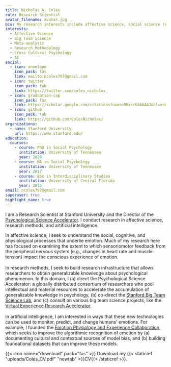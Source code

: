 ```yaml
---
title: Nicholas A. Coles
role: Research Scientist
avatar_filename: avatar.jpg
bio: My research interests include affective science, social science research methodology, and AI.
interests:
  - Affective Science
  - Big Team Science
  - Meta-analysis
  - Research Methodology
  - Cross Cultural Psychology
  - AI
social:
  - icon: envelope
    icon_pack: fas
    link: mailto:ncoles797@gmail.com
  - icon: twitter
    icon_pack: fab
    link: https://twitter.com/coles_nicholas_
  - icon: graduation-cap
    icon_pack: fas
    link: https://scholar.google.com/citations?user=9BxcrU8AAAAJ&hl=en&oi=ao
  - icon: github
    icon_pack: fab
    link: https://github.com/ColesNicholas/
organizations:
  - name: Stanford University
    url: https://www.stanford.edu/
education:
  courses:
    - course: PhD in Social Psychology
      institution: University of Tennessee
      year: 2020
    - course: MA in Social Psychology
      institution: University of Tennessee
      year: 2017
    - course: BSc in Interdisciplinary Studies
      institution: University of Central Florida
      year: 2015
email: ncoles797@gmail.com
superuser: true
highlight_name: true
---
```

I am a Research Scientist at Stanford University and the Director of the [Psychological Science Accelerator](https://psysciacc.org/). I conduct research in affective science, research methods, and artificial intelligence.

In affective science, I seek to understand the social, cognitive, and physiological processes that underlie emotion. Much of my research here has focused on examining the extent to which sensoriomotor feedback from the peripheral nervous system (e.g., changes in heart rate and muscle tension) impact the conscious experience of emotion.\
\
In research methods, I seek to build research infrastructure that allows researchers to obtain generalizable knowledge about psychological phenomenon. In this domain, I (a) direct the Psychological Science Accelerator: a globally distributed consortium of researchers who pool intellectual and material resources to accelerate the accumulation of generalizable knowledge in psychology, (b) co-direct the [Stanford Big Team Science Lab](https://bigteamsciencelab.github.io/), and (c) consult on various big team science projects, like the [Virtual Experience Research Accelerator](https://sreal.ucf.edu/wp-content/uploads/2022/03/vera_summary.pdf).\
\
In artificial intelligence, I am interested in ways that these new technologies can be used to monitor, predict, and change humans' emotions. For example, I founded the [Emotion Physiology and Experience Collaboration](https://epic-collab.github.io/), which seeks to improve the algorithmic recognition of emotion by (a) documenting cultural and contextual sources of model bias, and (b) building foundational datasets that can improve these models.

{{< icon name="download" pack="fas" >}} Download my {{< staticref "uploads/Coles_CV.pdf" "newtab" >}}CV{{< /staticref >}}.